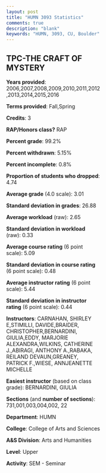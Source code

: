 ```yaml
---
layout: post
title: "HUMN 3093 Statistics"
comments: true
description: "blank"
keywords: "HUMN, 3093, CU, Boulder"
--- 
```

<head>
<script src="https://ajax.googleapis.com/ajax/libs/jquery/2.1.3/jquery.min.js"></script>
<script src="https://dl.dropboxusercontent.com/s/pc42nxpaw1ea4o9/highcharts.js?dl=0"></script>
<!-- <script src="../assets/js/highcharts.js"></script> -->
<style type="text/css">@font-face {
	font-family: "Bebas Neue";
	src: url(https://www.filehosting.org/file/details/544349/BebasNeue%20Regular.otf) format("opentype");
	}
	h1.Bebas { 
		font-family: "Bebas Neue", Verdana, Tahoma;
	}
</style>
</head>
<body>
	<div id="container" style="float: right; width: 45%; height: 88%; margin-left: 2.5%; margin-right: 2.5%;"></div>
	<script language="JavaScript">
		$(document).ready(function() {
		var chart = {type: 'column'};
		var title = {text: 'Grade Distribution'};
		var xAxis = {categories: ['A','B','C','D','F'],crosshair: true};
		var yAxis = {min: 0,title: {text: 'Percentage'}};
		var tooltip = {headerFormat: '<center><b><span style="font-size:20px">{point.key}</span></b></center>',
		               pointFormat: '<td style="padding:0"><b>{point.y:.1f}%</b></td>',
		               footerFormat: '</table>',shared: true,useHTML: true};
		var plotOptions = {column: {pointPadding: 0.0,borderWidth: 0}};  
		var credits = {enabled: false};var series= [{name: 'Percent',data: [40.04,38.68,14.51,2.9,3.87,]}];
		var json = {};
		json.chart = chart;
		json.title = title;
		json.tooltip = tooltip;
		json.xAxis = xAxis;
		json.yAxis = yAxis;  
		json.series = series;
		json.plotOptions = plotOptions;  
		json.credits = credits;
		$('#container').highcharts(json);
	});
	</script>
</body>
			   
## TPC-THE CRAFT OF MYSTERY

**Years provided**: 2006,2007,2008,2009,2010,2011,2012,2013,2014,2015,2016

**Terms provided**: Fall,Spring

**Credits**: 3

**RAP/Honors class?** RAP

**Percent grade**: 99.2%

**Percent withdrawn**: 5.15%

**Percent incomplete**: 0.8%

**Proportion of students who dropped**: 4.74

**Average grade** (4.0 scale): 3.01

**Standard deviation in grades**: 26.88

**Average workload** (raw): 2.65

**Standard deviation in workload** (raw): 0.33

**Average course rating** (6 point scale): 5.09

**Standard deviation in course rating** (6 point scale): 0.48

**Average instructor rating** (6 point scale): 5.44

**Standard deviation in instructor rating** (6 point scale): 0.44

**Instructors**: CARNAHAN, SHIRLEY E,STIMILLI, DAVIDE,BRAIDER, CHRISTOPHER,BERNARDINI, GIULIA,EDDY, MARJORIE ALEXANDRA,WILKINS, CATHERINE J.,ABIRAGI, ANTHONY A.,RABAKA, REILAND DEVAUN,GREANEY, PATRICK F.,WIESE, ANNJEANETTE MICHELLE

**Easiest instructor** (based on class grade): BERNARDINI, GIULIA

**Sections** (and **number of sections**): 731,001,003,004,002, 22

**Department**: HUMN

**College**: College of Arts and Sciences

**A&S Division**: Arts and Humanities

**Level**: Upper

**Activity**: SEM - Seminar